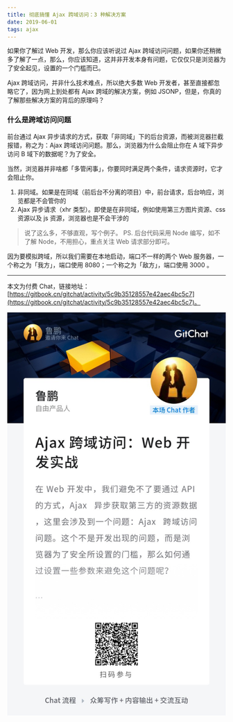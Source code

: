 ```yaml
---
title: 彻底搞懂 Ajax 跨域访问：3 种解决方案
date: 2019-06-01
tags: ajax
---
```


如果你了解过 Web 开发，那么你应该听说过 Ajax 跨域访问问题，如果你还稍微多了解了一点，那么，你应该知道，这并非开发本身有问题，它仅仅只是浏览器为了安全起见，设置的一个门槛而已。

Ajax 跨域访问，并非什么技术难点，所以绝大多数 Web 开发者，甚至直接都忽略它了，因为网上到处都有 Ajax 跨域的解决方案，例如 JSONP，但是，你真的了解那些解决方案的背后的原理吗？

### 什么是跨域访问问题
前台通过 Ajax 异步请求的方式，获取「非同域」下的后台资源，而被浏览器拦截报错，称之为：Ajax 跨域访问问题。那么，浏览器为什么会阻止你在 A 域下异步访问 B 域下的数据呢？为了安全。

当然，浏览器并非啥都「多管闲事」，你要同时满足两个条件，请求资源时，它才会阻止你。

1. 非同域。如果是在同域（前后台不分离的项目）中，前台请求，后台响应，浏览都是不会管你的
2. Ajax 异步请求（xhr 类型）。即使是在非同域，例如使用第三方图片资源、css 资源以及 js 资源，浏览器也是不会干涉的

>  说了这么多，不够直观，写个例子。
> PS. 后台代码采用 Node 编写，如不了解 Node，不用担心，重点关注 Web 请求部分即可。

因为要模拟跨域，所以我们需要在本地启动，端口不一样的两个 Web 服务器，一个称之为「我方」，端口使用 8080；一个称之为「敌方」，端口使用 3000 。

- - - - - 

本文为付费 Chat，链接地址：[https://gitbook.cn/gitchat/activity/5c9b35128557e42aec4bc5c7](https://gitbook.cn/gitchat/activity/5c9b35128557e42aec4bc5c7)。

![](/image/about_write/IMG_1932.JPG)